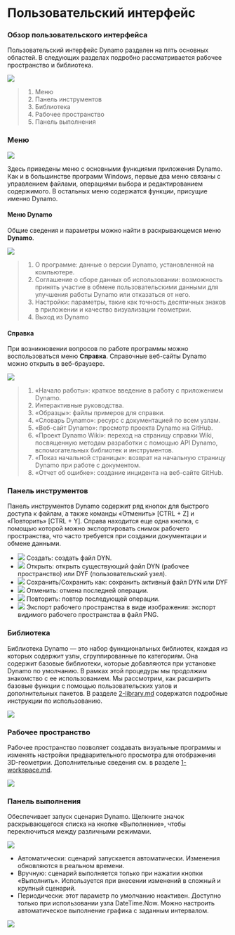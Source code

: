 # Пользовательский интерфейс

### Обзор пользовательского интерфейса

Пользовательский интерфейс Dynamo разделен на пять основных областей. В следующих разделах подробно рассматривается рабочее пространство и библиотека.

![](<images/user interface - ui.jpg>)

> 1. Меню
> 2. Панель инструментов
> 3. Библиотека
> 4. Рабочее пространство
> 5. Панель выполнения

### Меню

![](<images/user interface - menu.jpg>)

Здесь приведены меню с основными функциями приложения Dynamo. Как и в большинстве программ Windows, первые два меню связаны с управлением файлами, операциями выбора и редактированием содержимого. В остальных меню содержатся функции, присущие именно Dynamo.

#### Меню Dynamo

Общие сведения и параметры можно найти в раскрывающемся меню **Dynamo**.

![](<images/user interface - dynamo menu.jpg>)

> 1. О программе: данные о версии Dynamo, установленной на компьютере.
> 2. Соглашение о сборе данных об использовании: возможность принять участие в обмене пользовательскими данными для улучшения работы Dynamo или отказаться от него.
> 3. Настройки: параметры, такие как точность десятичных знаков в приложении и качество визуализации геометрии.
> 4. Выход из Dynamo

#### Справка

При возникновении вопросов по работе программы можно воспользоваться меню **Справка**. Справочные веб-сайты Dynamo можно открыть в веб-браузере.

![](<images/user interface - help menu.jpg>)

> 1. «Начало работы»: краткое введение в работу с приложением Dynamo.
> 2. Интерактивные руководства.
> 3. «Образцы»: файлы примеров для справки.
> 4. «Словарь Dynamo»: ресурс с документацией по всем узлам.
> 5. «Веб-сайт Dynamo»: просмотр проекта Dynamo на GitHub.
> 6. «Проект Dynamo Wiki»: переход на страницу справки Wiki, посвященную методам разработки с помощью API Dynamo, вспомогательных библиотек и инструментов.
> 7. «Показ начальной страницы»: возврат на начальную страницу Dynamo при работе с документом.
> 8. «Отчет об ошибке»: создание инцидента на веб-сайте GitHub.

### Панель инструментов

Панель инструментов Dynamo содержит ряд кнопок для быстрого доступа к файлам, а также команды «Отменить» \[CTRL + Z] и «Повторить» \[CTRL + Y]. Справа находится еще одна кнопка, с помощью которой можно экспортировать снимок рабочего пространства, что часто требуется при создании документации и обмене данными.

* ![](<images/user interface - new file.jpg>) Создать: создать файл DYN.
* ![](<images/user interface - open (1).jpg>) Открыть: открыть существующий файл DYN (рабочее пространство) или DYF (пользовательский узел).
* ![](<images/user interface - save.jpg>) Сохранить/Сохранить как: сохранить активный файл DYN или DYF
* ![](<images/user interface - undo.jpg>) Отменить: отмена последней операции.
* ![](<images/user interface - redo.jpg>) Повторить: повтор последующей операции.
* ![](<images/user interface - screenshot.jpg>) Экспорт рабочего пространства в виде изображения: экспорт видимого рабочего пространства в файл PNG.

### Библиотека

Библиотека Dynamo — это набор функциональных библиотек, каждая из которых содержит узлы, сгруппированные по категориям. Она содержит базовые библиотеки, которые добавляются при установке Dynamo по умолчанию. В рамках этой процедуры мы продолжим знакомство с ее использованием. Мы рассмотрим, как расширить базовые функции с помощью пользовательских узлов и дополнительных пакетов. В разделе [2-library.md](2-library.md "mention") содержатся подробные инструкции по использованию.

![](<images/user interface - library.jpg>)

### Рабочее пространство

Рабочее пространство позволяет создавать визуальные программы и изменять настройки предварительного просмотра для отображения 3D-геометрии. Дополнительные сведения см. в разделе [1-workspace.md](1-workspace.md "mention").

![](<images/user interface - workspace.gif>)

### Панель выполнения

Обеспечивает запуск сценария Dynamo. Щелкните значок раскрывающегося списка на кнопке «Выполнение», чтобы переключиться между различными режимами.

![](<images/user interface - execution bar.gif>)

* Автоматически: сценарий запускается автоматически. Изменения обновляются в реальном времени.
* Вручную: сценарий выполняется только при нажатии кнопки «Выполнить». Используется при внесении изменений в сложный и крупный сценарий.
* Периодически: этот параметр по умолчанию неактивен. Доступно только при использовании узла DateTime.Now. Можно настроить автоматическое выполнение графика с заданным интервалом.

![](<images/user interface - execution bar DateTime node.jpg>)

